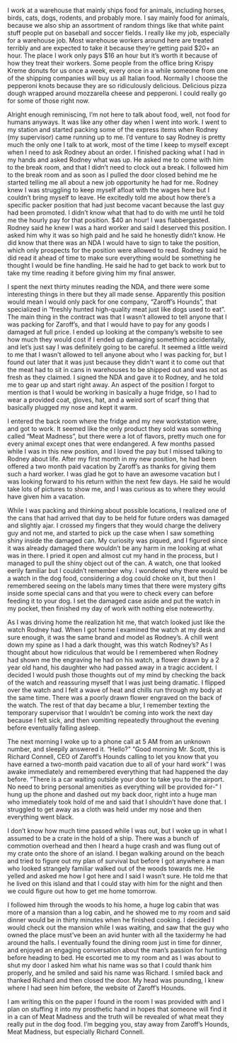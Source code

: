 I work at a warehouse that mainly ships food for animals, including horses, birds, cats, dogs, rodents, and probably more. I say mainly food for animals, because we also ship an assortment of random things like that white paint stuff people put on baseball and soccer fields. I really like my job, especially for a warehouse job. Most warehouse workers around here are treated terribly and are expected to take it because they’re getting paid $20+ an hour. The place I work only pays $16 an hour but it’s worth it because of how they treat their workers. Some people from the office bring Krispy Kreme donuts for us once a week, every once in a while someone from one of the shipping companies will buy us all Italian food. Normally I choose the pepperoni knots because they are so ridiculously delicious. Delicious pizza dough wrapped around mozzarella cheese and pepperoni. I could really go for some of those right now. 

Alright enough reminiscing, I’m not here to talk about food, well, not food for humans anyways. It was like any other day when I went into work. I went to my station and started packing some of the express items when Rodney (my supervisor) came running up to me. I’d venture to say Rodney is pretty much the only one I talk to at work, most of the time I keep to myself except when I need to ask Rodney about an order. I finished packing what I had in my hands and asked Rodney what was up. He asked me to come with him to the break room, and that I didn’t need to clock out a break. I followed him to the break room and as soon as I pulled the door closed behind me he started telling me all about a new job opportunity he had for me. Rodney knew I was struggling to keep myself afloat with the wages here but I couldn’t bring myself to leave. He excitedly told me about how there’s a specific packer position that had just become vacant because the last guy had been promoted. I didn’t know what that had to do with me until he told me the hourly pay for that position. $40 an hour! I was flabbergasted. Rodney said he knew I was a hard worker and said I deserved this position. I asked him why it was so high paid and he said he honestly didn’t know. He did know that there was an NDA I would have to sign to take the position, which only prospects for the position were allowed to read. Rodney said he did read it ahead of time to make sure everything would be something he thought I would be fine handling. He said he had to get back to work but to take my time reading it before giving him my final answer. 

I spent the next thirty minutes reading the NDA, and there were some interesting things in there but they all made sense. Apparently this position would mean I would only pack for one company, “Zaroff’s Hounds”, that specialized in “freshly hunted high-quality meat just like dogs used to eat”. The main thing in the contract was that I wasn’t allowed to tell anyone that I was packing for Zaroff’s, and that I would have to pay for any goods I damaged at full price. I ended up looking at the company’s website to see how much they would cost if I ended up damaging something accidentally, and let’s just say I was definitely going to be careful. It seemed a little weird to me that I wasn’t allowed to tell anyone about who I was packing for, but I found out later that it was just because they didn't want it to come out that the meat had to sit in cans in warehouses to be shipped out and was not as fresh as they claimed. I signed the NDA and gave it to Rodney, and he told me to gear up and start right away. An aspect of the position I forgot to mention is that I would be working in basically a huge fridge, so I had to wear a provided coat, gloves, hat, and a weird sort of scarf thing that basically plugged my nose and kept it warm. 

I entered the back room where the fridge and my new workstation were, and got to work. It seemed like the only product they sold was something called “Meat Madness”, but there were a lot of flavors, pretty much one for every animal except ones that were endangered. A few months passed while I was in this new position, and I loved the pay but I missed talking to Rodney about life. After my first month in my new position, he had been offered a two month paid vacation by Zaroff’s as thanks for giving them such a hard worker. I was glad he got to have an awesome vacation but I was looking forward to his return within the next few days. He said he would take lots of pictures to show me, and I was curious as to where they would have given him a vacation. 

While I was packing and thinking about possible locations, I realized one of the cans that had arrived that day to be held for future orders was damaged and slightly ajar. I crossed my fingers that they would charge the delivery guy and not me, and started to pick up the case when I saw something shiny inside the damaged can. My curiosity was piqued, and I figured since it was already damaged there wouldn’t be any harm in me looking at what was in there. I pried it open and almost cut my hand in the process, but I managed to pull the shiny object out of the can. A watch, one that looked eerily familiar but I couldn’t remember why. I wondered why there would be a watch in the dog food, considering a dog could choke on it, but then I remembered seeing on the labels many times that there were mystery gifts inside some special cans and that you were to check every can before feeding it to your dog. I set the damaged case aside and put the watch in my pocket, then finished my day of work with nothing else noteworthy. 

As I was driving home the realization hit me, that watch looked just like the watch Rodney had. When I got home I examined the watch at my desk and sure enough, it was the same brand and model as Rodney’s. A chill went down my spine as I had a dark thought, was this watch Rodney’s? As I thought about how ridiculous that would be I remembered when Rodney had shown me the engraving he had on his watch, a flower drawn by a 2 year old hand, his daughter who had passed away in a tragic accident. I decided I would push those thoughts out of my mind by checking the back of the watch and reassuring myself that I was just being dramatic. I flipped over the watch and I felt a wave of heat and chills run through my body at the same time. There was a poorly drawn flower engraved on the back of the watch. The rest of that day became a blur, I remember texting the temporary supervisor that I wouldn’t be coming into work the next day because I felt sick, and then vomiting repeatedly throughout the evening before eventually falling asleep. 

The next morning I woke up to a phone call at 5 AM from an unknown number, and sleepily answered it. 
“Hello?”
“Good morning Mr. Scott, this is Richard Connell, CEO of Zaroff’s Hounds calling to let you know that you have earned a two-month paid vacation due to all of your hard work”
I was awake immediately and remembered everything that had happened the day before.
“There is a car waiting outside your door to take you to the airport. No need to bring personal amenities as everything will be provided for-”
I hung up the phone and dashed out my back door, right into a huge man who immediately took hold of me and said that I shouldn’t have done that. I struggled to get away as a cloth was held under my nose and then everything went black. 

I don’t know how much time passed while I was out, but I woke up in what I assumed to be a crate in the hold of a ship. There was a bunch of commotion overhead and then I heard a huge crash and was flung out of my crate onto the shore of an island. I began walking around on the beach and tried to figure out my plan of survival but before I got anywhere a man who looked strangely familiar walked out of the woods towards me. He yelled and asked me how I got here and I said I wasn’t sure. He told me that he lived on this island and that I could stay with him for the night and then we could figure out how to get me home tomorrow. 

I followed him through the woods to his home, a huge log cabin that was more of a mansion than a log cabin, and he showed me to my room and said dinner would be in thirty minutes when he finished cooking. I decided I would check out the mansion while I was waiting, and saw that the guy who owned the place must’ve been an avid hunter with all the taxidermy he had around the halls. I eventually found the dining room just in time for dinner, and enjoyed an engaging conversation about the man’s passion for hunting before heading to bed. He escorted me to my room and as I was about to shut my door I asked him what his name was so that I could thank him properly, and he smiled and said his name was Richard. I smiled back and thanked Richard and then closed the door. My head was pounding, I knew where I had seen him before, the website of Zaroff’s Hounds. 

I am writing this on the paper I found in the room I was provided with and I plan on stuffing it into my prosthetic hand in hopes that someone will find it in a can of Meat Madness and the truth will be revealed of what meat they really put in the dog food. I’m begging you, stay away from Zaroff’s Hounds, Meat Madness, but especially Richard Connell.